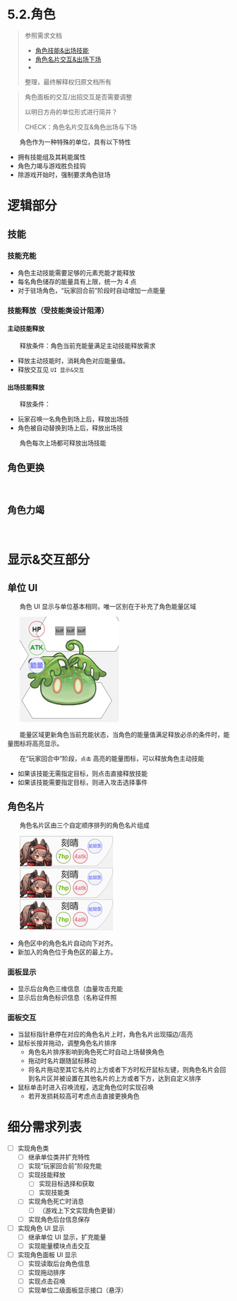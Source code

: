 # 5.2.角色

> 参照需求文档
>
> - [角色技能&出场技能](https://www.teambition.com/project/61a89798beaeab07a42c799c/works/61c5cc58f516a2003f0cd9c4/work/61d54e0edd5a93003fc68f40)
> - [角色名片交互&出场下场](https://www.teambition.com/project/61a89798beaeab07a42c799c/works/61c5cc58f516a2003f0cd9c4/work/61c9857eb079f7003fca4c72)
> - 
>
> 整理，最终解释权归原文档所有

> 角色面板的交互/出招交互是否需要调整
>
> 以明日方舟的单位形式进行简并？
>
> CHECK：角色名片交互&角色出场与下场
>

　　角色作为一种特殊的单位，具有以下特性

* 拥有技能组及其耗能属性
* 角色力竭与游戏胜负挂钩
* 除游戏开始时，强制要求角色驻场

# 逻辑部分

## 技能

### 技能充能

* 角色主动技能需要足够的元素充能才能释放
* 每名角色储存的能量具有上限，统一为 4 点
* 对于驻场角色，“玩家回合前”阶段时自动增加一点能量

### 技能释放（受技能类设计阻滞）

#### 主动技能释放

　　释放条件：角色当前充能量满足主动技能释放需求

* 释放主动技能时，消耗角色对应能量值。
* 释放交互见 `UI 显示&交互`

#### 出场技能释放

　　释放条件：

* 玩家召唤一名角色到场上后，释放出场技
* 角色被自动替换到场上后，释放出场技

　　角色每次上场都可释放出场技能

## 角色更换

　　

## 角色力竭

　　

# 显示&交互部分

## 单位 UI

　　角色 UI 显示与单位基本相同，唯一区别在于补充了角色能量区域

　　![image.png](assets/image-20220112164710-h6qio7t.png)

　　能量区域更新角色当前充能状态，当角色的能量值满足释放必杀的条件时，能量图标将高亮显示。

　　在“玩家回合中”阶段，`点击` 高亮的能量图标，可以释放角色主动技能

* 如果该技能无需指定目标，则点击直接释放技能
* 如果该技能需要指定目标，则进入攻击选择事件

## 角色名片

　　角色名片区由三个自定顺序排列的角色名片组成

　　![image.png](assets/image-20220113112222-2n6kcu7.png)

* 角色区中的角色名片自动向下对齐。
* 新加入的角色位于角色区的最上方。

### 面板显示

* 显示后台角色三维信息（血量攻击充能
* 显示后台角色标识信息（名称证件照

### 面板交互

* 当鼠标指针悬停在对应的角色名片上时，角色名片出现描边/高亮
* 鼠标长按并拖动，调整角色名片排序
  * 角色名片排序影响到角色死亡时自动上场替换角色
  * 拖动时名片跟随鼠标移动
  * 将名片拖动至其它名片的上方或者下方时松开鼠标左键，则角色名片会回到名片区并被设置在其他名片的上方或者下方，达到自定义排序
* 鼠标单击时进入召唤流程，选定角色位时实现召唤
  * 若开发损耗较高可考虑点击直接更换角色

# 细分需求列表

* [ ] 实现角色类
  * [ ] 继承单位类并扩充特性
  * [ ] 实现“玩家回合前”阶段充能
  * [ ] 实现技能释放
    * [ ] 实现目标选择和获取
    * [ ] 实现技能类
  * [ ] 实现角色死亡时消息
    * [ ] （游戏上下文实现角色更替）
  * [ ] 实现角色后台信息保存
* [ ] 实现角色 UI 显示
  * [ ] 继承单位 UI 显示，扩充能量
  * [ ] 实现能量模块点击交互
* [ ] 实现角色面板 UI 显示
  * [ ] 实现读取后台角色信息
  * [ ] 实现拖动排序
  * [ ] 实现点击召唤
  * [ ] 实现单位二级面板显示接口（悬浮）
